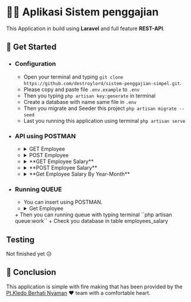# 👨‍💻 Aplikasi Sistem penggajian

This Application in build using **Laravel** and full feature **REST-API**.

## 📍 Get Started

+ ### Configuration
    + Open your terminal and typing ``git clone https://github.com/destroylord/sistem-penggajian-simpel.git``.
    + Please copy and paste file ``.env.example`` to ``.env``
    + Then you typing ``php artisan key:generate`` in terminal
    + Create a database with name same file in ``.env``
    + Then you migrate and Seeder this project ``php artisan migrate --seed``
    + Last you running this application using terminal ``php artisan serve``

+ ### API using POSTMAN

    + <details><summary>GET Employee</summary>

        1. Endpoint: http://127.0.0.1:8000/api/v1/employee
        2. Method : GET
        3. ScreenShot: 
        ![Employee!](/public/images/API/Get-employee.PNG "Get Employee")

        </details>

    + <details><summary>POST Employee</summary>

        1. Endpoint: http://127.0.0.1:8000/api/v1/employee
        2. Method : POST
        3. Header : 
            + Key = Accepted
            + Value = application/json
        4. ScreenShot: 
        ![Employee Post!](/public/images/API/Post-employee.PNG "Post Employee")

        </details>

    + <details><summary>**GET Employee Salary**</summary>

        1. Endpoint: http://127.0.0.1:8000/api/v1/employee/salary
        2. Method : GET
        3. ScreenShot: 
        ![Employee!](/public/images/API/Get-employee-Salary.PNG "Get Employee Salary")

        </details>

    + <details><summary>**POST Employee Salary**</summary>

        1. Endpoint: http://127.0.0.1:8000/api/v1/employee/salary/store
        2. Method : POST
        3. Header : 
            + Key = Accepted
            + Value = application/json
        4. ScreenShot: 
        ![Employee!](/public/images/API/Post-employee-Salary.PNG "Post Employee Salary")

        </details>

    + <details><summary>**Get Employee Salary By Year-Month**</summary>

        1. Endpoint: http://127.0.0.1:8000/api/v1/employee/salary/2015/02
        2. Method : GET
        3. ScreenShot: 
        ![Employee!](/public/images/API/GetSalaryByYearMonth "Get Employee Salary Year Month")

        </details>



+ ### Running QUEUE
    + You can insert using POSTMAN.
    + <details><summary>Get Employee</summary>
       ![Batch](/public/images/Batch.PNG "Batch")
    </details>
    + Then you can running queue with typing terminal ``php artisan queue:work``
    + Check you database in table employees_salary

## Testing 

Not finished yet 😥

## 📎 Conclusion

This application is simple with fire making that has been provided by the [Pt.Kledo Berhati Nyaman](https://kledo.com/) ❤️ team with a comfortable heart.
